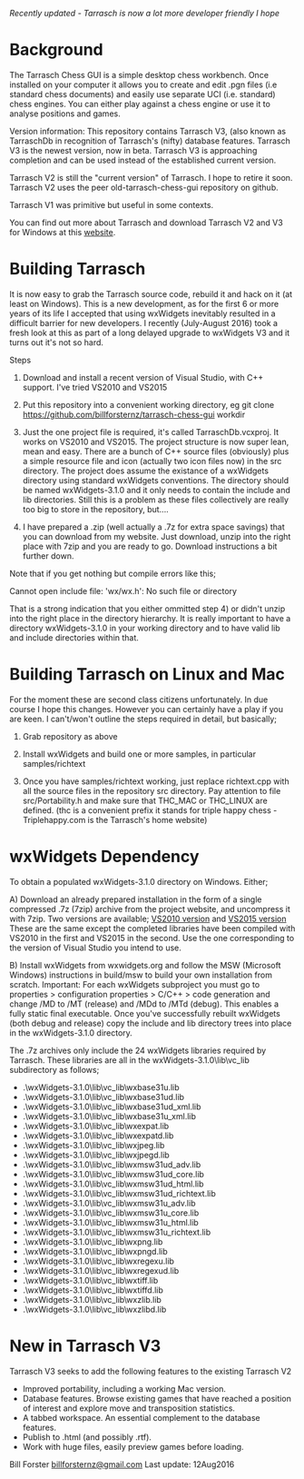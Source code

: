 *Recently updated - Tarrasch is now a lot more developer friendly I hope*

Background
==========

The Tarrasch Chess GUI is a simple desktop chess workbench. Once installed on your computer
it allows you to create and edit .pgn files (i.e standard chess documents) and easily use
separate UCI (i.e. standard) chess engines. You can either play against a chess engine or use
it to analyse positions and games.

Version information: This repository contains Tarrasch V3, (also known as TarraschDb in
recognition of Tarrasch's (nifty) database features. Tarrasch V3 is the newest version, now in
beta. Tarrasch V3 is approaching completion and can be used instead of the established current
version.

Tarrasch V2 is still the "current version" of Tarrasch. I hope to retire it soon.
Tarrasch V2 uses the peer old-tarrasch-chess-gui repository on github.

Tarrasch V1 was primitive but useful in some contexts.

You can find out more about Tarrasch
and download Tarrasch V2 and V3 for Windows at this [website](http://triplehappy.com). 

Building Tarrasch
=================

It is now easy to grab the Tarrasch source code, rebuild it and hack on it (at least
on Windows). This is a new development, as for the first 6 or more years of its life
I accepted that using wxWidgets inevitably resulted in a difficult barrier for new
developers. I recently (July-August 2016) took a fresh look at this as part of a long
delayed upgrade to wxWidgets V3 and it turns out it's not so hard.

Steps

1) Download and install a recent version of Visual Studio, with C++ support. I've tried
VS2010 and VS2015

2) Put this repository into a convenient working directory, eg
git clone https://github.com/billforsternz/tarrasch-chess-gui workdir

3) Just the one project file is required, it's called TarraschDb.vcxproj.
It works on VS2010 and VS2015. The project structure is now super lean,
mean and easy. There are a bunch of C++ source files (obviously) plus a
simple resource file and icon (actually two icon files now) in the src
directory. The project does assume the existance of a wxWidgets
directory using standard wxWidgets conventions. The directory should be
named wxWidgets-3.1.0 and it only needs to contain the include and lib
directories. Still this is a problem as these files collectively are
really too big to store in the repository, but....

4) I have prepared a .zip (well actually a .7z for extra space savings) that you
can download from my website. Just download, unzip into the right place with
7zip and you are ready to go. Download instructions a bit further down.

Note that if you get nothing but compile errors like this;

Cannot open include file: 'wx/wx.h': No such file or directory

That is a strong indication that you either ommitted step 4) or didn't unzip into
the right place in the directory hierarchy. It is really important to have a directory
wxWidgets-3.1.0 in your working directory and to have valid lib and include directories
within that.

Building Tarrasch on Linux and Mac
==================================

For the moment these are second class citizens unfortunately. In due course I hope
this changes. However you can certainly have a play if you are keen. I can't/won't
outline the steps required in detail, but basically;

1) Grab repository as above

2) Install wxWidgets and build one or more samples, in particular samples/richtext

3) Once you have samples/richtext working, just replace richtext.cpp with all the
source files in the repository src directory. Pay attention to file src/Portability.h
and make sure that THC_MAC or THC_LINUX are defined. (thc is a convenient prefix
it stands for triple happy chess - Triplehappy.com is the Tarrasch's home website)

wxWidgets Dependency
====================

To obtain a populated wxWidgets-3.1.0 directory on Windows. Either;

A) Download an already prepared installation in the form of a single compressed .7z (7zip) archive
from the project website, and uncompress it with 7zip. Two versions are available;
 [VS2010 version](http://triplehappy.com/downloads/wxWidgets-3.1.0-vs2010.7z) and
 [VS2015 version](http://triplehappy.com/downloads/wxWidgets-3.1.0-vs2015.7z)
These are the same except the completed libraries have been compiled with VS2010 in the first
and VS2015 in the second. Use the one corresponding to the version of Visual Studio you intend
to use.

B) Install wxWidgets from wxwidgets.org and follow the MSW (Microsoft Windows) instructions
in build/msw to build your own installation from scratch. Important: For each wxWidgets subproject
you must go to properties > configuration properties > C/C++ > code generation and change
/MD to /MT (release) and /MDd to /MTd (debug). This enables a fully static final executable.
Once you've successfully rebuilt wxWidgets (both debug and release) copy the include and lib
directory trees into place in the wxWidgets-3.1.0 directory.

The .7z archives only include the 24 wxWidgets libraries required by Tarrasch. These libraries
are all in the wxWidgets-3.1.0\lib\vc_lib subdirectory as follows;

- .\wxWidgets-3.1.0\lib\vc_lib\wxbase31u.lib
- .\wxWidgets-3.1.0\lib\vc_lib\wxbase31ud.lib
- .\wxWidgets-3.1.0\lib\vc_lib\wxbase31ud_xml.lib
- .\wxWidgets-3.1.0\lib\vc_lib\wxbase31u_xml.lib
- .\wxWidgets-3.1.0\lib\vc_lib\wxexpat.lib
- .\wxWidgets-3.1.0\lib\vc_lib\wxexpatd.lib
- .\wxWidgets-3.1.0\lib\vc_lib\wxjpeg.lib
- .\wxWidgets-3.1.0\lib\vc_lib\wxjpegd.lib
- .\wxWidgets-3.1.0\lib\vc_lib\wxmsw31ud_adv.lib
- .\wxWidgets-3.1.0\lib\vc_lib\wxmsw31ud_core.lib
- .\wxWidgets-3.1.0\lib\vc_lib\wxmsw31ud_html.lib
- .\wxWidgets-3.1.0\lib\vc_lib\wxmsw31ud_richtext.lib
- .\wxWidgets-3.1.0\lib\vc_lib\wxmsw31u_adv.lib
- .\wxWidgets-3.1.0\lib\vc_lib\wxmsw31u_core.lib
- .\wxWidgets-3.1.0\lib\vc_lib\wxmsw31u_html.lib
- .\wxWidgets-3.1.0\lib\vc_lib\wxmsw31u_richtext.lib
- .\wxWidgets-3.1.0\lib\vc_lib\wxpng.lib
- .\wxWidgets-3.1.0\lib\vc_lib\wxpngd.lib
- .\wxWidgets-3.1.0\lib\vc_lib\wxregexu.lib
- .\wxWidgets-3.1.0\lib\vc_lib\wxregexud.lib
- .\wxWidgets-3.1.0\lib\vc_lib\wxtiff.lib
- .\wxWidgets-3.1.0\lib\vc_lib\wxtiffd.lib
- .\wxWidgets-3.1.0\lib\vc_lib\wxzlib.lib
- .\wxWidgets-3.1.0\lib\vc_lib\wxzlibd.lib

New in Tarrasch V3
==================

Tarrasch V3 seeks to add the following features to the existing Tarrasch V2

* Improved portability, including a working Mac version.
* Database features. Browse existing games that have reached a position of interest and explore move and transposition statistics.
* A tabbed workspace. An essential complement to the database features.
* Publish to .html (and possibly .rtf).
* Work with huge files, easily preview games before loading.

Bill Forster <billforsternz@gmail.com> Last update: 12Aug2016
